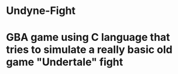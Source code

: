 # Undyne-Fight
 
# GBA game using C language that tries to simulate a really basic old game "Undertale" fight